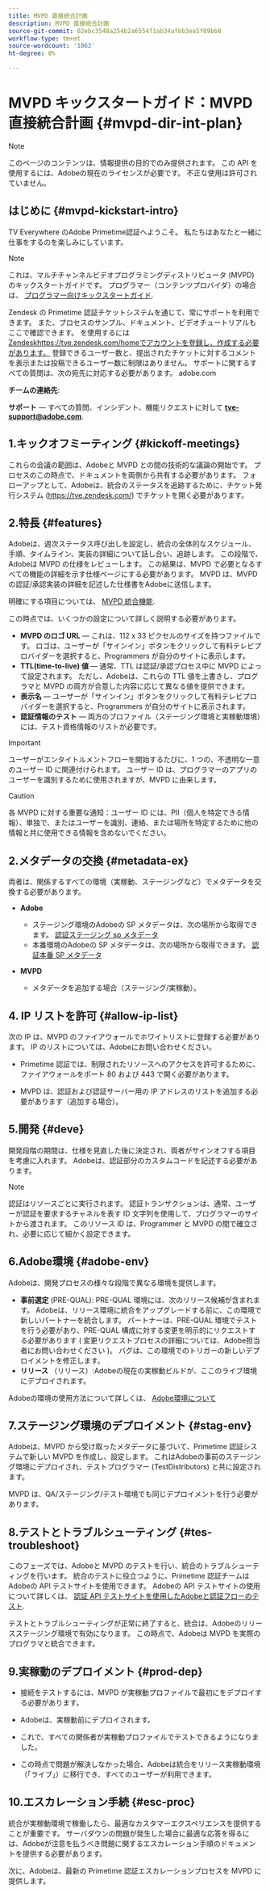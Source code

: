 ```yaml
---
title: MVPD 直接統合計画
description: MVPD 直接統合計画
source-git-commit: 02ebc3548a254b2a6554f1ab34afbb3ea5f09bb8
workflow-type: tm+mt
source-wordcount: '1062'
ht-degree: 0%

---
```


# MVPD キックスタートガイド：MVPD 直接統合計画 {#mvpd-dir-int-plan}

>[!NOTE]
>
>このページのコンテンツは、情報提供の目的でのみ提供されます。 この API を使用するには、Adobeの現在のライセンスが必要です。 不正な使用は許可されていません。

## はじめに {#mvpd-kickstart-intro}

TV Everywhere のAdobe Primetime認証へようこそ。  私たちはあなたと一緒に仕事をするのを楽しみにしています。

>[!NOTE]
>
>これは、マルチチャンネルビデオプログラミングディストリビュータ (MVPD) のキックスタートガイドです。 プログラマー（コンテンツプロバイダ）の場合は、 [プログラマー向けキックスタートガイド](/help/authentication/programmer-kickstart-guide.md).

Zendesk の Primetime 認証チケットシステムを通じて、常にサポートを利用できます。 また、プロセスのサンプル、ドキュメント、ビデオチュートリアルもここで確認できます。 を使用するには [Zendesk](https://adobeprimetime.zendesk.com/)https://tve.zendesk.com/homeでアカウントを登録し、作成する必要があります。 登録できるユーザー数と、提出されたチケットに対するコメントを表示または投稿できるユーザー数に制限はありません。 サポートに関するすべての質問は、次の宛先に対応する必要があります。 adobe.com

**チームの連絡先**:

**サポート**  — すべての質問、インシデント、機能リクエストに対して **tve-support@adobe.com**.

## 1.キックオフミーティング {#kickoff-meetings}

これらの会議の範囲は、Adobeと MVPD との間の技術的な議論の開始です。 プロセスのこの時点で、ドキュメントを両側から共有する必要があります。 フォローアップとして、Adobeは、統合のステータスを追跡するために、チケット発行システム (https://tve.zendesk.com/) でチケットを開く必要があります。

## 2.特長 {#features}

Adobeは、週次ステータス呼び出しを設定し、統合の全体的なスケジュール、手順、タイムライン、実装の詳細について話し合い、追跡します。 この段階で、Adobeは MVPD の仕様をレビューします。 この結果は、MVPD で必要となるすべての機能の詳細を示す仕様ページにする必要があります。 MVPD は、MVPD の認証/承認実装の詳細を記述した仕様書をAdobeに送信します。

明確にする項目については、 [MVPD 統合機能](/help/authentication/mvpd-integr-features.md).

この時点では、いくつかの設定について詳しく説明する必要があります。

* **MVPD のロゴ URL**  — これは、112 x 33 ピクセルのサイズを持つファイルです。 ロゴは、ユーザーが「サインイン」ボタンをクリックして有料テレビプロバイダーを選択すると、Programmers が自分のサイトに表示します。
* **TTL(time-to-live) 値**  — 通常、TTL は認証/承認プロセス中に MVPD によって設定されます。 ただし、Adobeは、これらの TTL 値を上書きし、プログラマと MVPD の両方が合意した内容に応じて異なる値を提供できます。
* **表示名**  — ユーザーが「サインイン」ボタンをクリックして有料テレビプロバイダーを選択すると、Programmers が自分のサイトに表示されます。
* **認証情報のテスト**  — 両方のプロファイル（ステージング環境と実稼動環境）には、テスト資格情報のリストが必要です。

>[!IMPORTANT]
>
>ユーザーがエンタイトルメントフローを開始するたびに、1 つの、不透明な一意のユーザー ID に関連付けられます。  ユーザー ID は、プログラマーのアプリのユーザーを識別するために使用されますが、MVPD に由来します。

>[!CAUTION]
>
>各 MVPD に対する重要な通知：ユーザー ID には、PII（個人を特定できる情報）、単独で、またはユーザーを識別、連絡、または場所を特定するために他の情報と共に使用できる情報を含めないでください。

## 2.メタデータの交換 {#metadata-ex}

両者は、関係するすべての環境（実稼動、ステージングなど）でメタデータを交換する必要があります。

* **Adobe**
   * ステージング環境のAdobeの SP メタデータは、次の場所から取得できます。 [認証ステージング sp メタデータ](https://sp.auth-staging.adobe.com/sp/metadata)
   * 本番環境のAdobeの SP メタデータは、次の場所から取得できます。 [認証本番 SP メタデータ](https://sp.auth.adobe.com/sp/metadata)

* **MVPD**
   * メタデータを追加する場合（ステージング/実稼動）。

## 4. IP リストを許可 {#allow-ip-list}

次の IP は、MVPD のファイアウォールでホワイトリストに登録する必要があります。 IP のリストについては、Adobeにお問い合わせください。

* Primetime 認証では、制限されたリソースへのアクセスを許可するために、ファイアウォールをポート 80 および 443 で開く必要があります。

* MVPD は、認証および認証サーバー用の IP アドレスのリストを追加する必要があります（追加する場合）。

## 5.開発 {#deve}

開発段階の期間は、仕様を見直した後に決定され、両者がサインオフする項目を考慮に入れます。 Adobeは、認証部分のカスタムコードを記述する必要があります。

>[!NOTE]
>
>認証はリソースごとに実行されます。 認証トランザクションは、通常、ユーザーが認証を要求するチャネルを表す ID 文字列を使用して、プログラマーのサイトから渡されます。 このリソース ID は、Programmer と MVPD の間で確立され、必要に応じて細かく設定できます。

## 6.Adobe環境 {#adobe-env}

Adobeは、開発プロセスの様々な段階で異なる環境を提供します。

* **事前選定** (PRE-QUAL): PRE-QUAL 環境には、次のリリース候補が含まれます。 Adobeは、リリース環境に統合をアップグレードする前に、この環境で新しいパートナーを統合します。 パートナーは、PRE-QUAL 環境でテストを行う必要があり、PRE-QUAL 構成に対する変更を明示的にリクエストする必要があります ( 変更リクエストプロセスの詳細については、Adobe担当者にお問い合わせください )。 バグは、この環境でのトリガーの新しいデプロイメントを修正します。
* **リリース** （リリース）:Adobeの現在の実稼動ビルドが、ここのライブ環境にデプロイされます。

Adobeの環境の使用方法について詳しくは、 [Adobe環境について](/help/authentication/understanding-the-adobe-environments.md)

## 7.ステージング環境のデプロイメント {#stag-env}

Adobeは、MVPD から受け取ったメタデータに基づいて、Primetime 認証システムで新しい MVPD を作成し、設定します。 これはAdobeの事前のステージング環境にデプロイされ、テストプログラマー (TestDistributors) と共に設定されます。

MVPD は、QA/ステージング/テスト環境でも同じデプロイメントを行う必要があります。

## 8.テストとトラブルシューティング {#tes-troubleshoot}

このフェーズでは、Adobeと MVPD のテストを行い、統合のトラブルシューティングを行います。 統合のテストに役立つように、Primetime 認証チームはAdobeの API テストサイトを使用できます。 Adobeの API テストサイトの使用について詳しくは、 [認証 API テストサイトを使用したAdobeと認証フローのテスト](/help/authentication/test-authn-authz-flows-using-adobes-api-test-site.md).

テストとトラブルシューティングが正常に終了すると、統合は、Adobeのリリースステージング環境で有効になります。 この時点で、Adobeは MVPD を実際のプログラマと統合できます。

## 9.実稼動のデプロイメント {#prod-dep}

* 接続をテストするには、MVPD が実稼動プロファイルで最初にをデプロイする必要があります。

* Adobeは、実稼動前にデプロイされます。

* これで、すべての関係者が実稼動プロファイルでテストできるようになりました。

* この時点で問題が解決しなかった場合、Adobeは統合をリリース実稼動環境（「ライブ」）に移行でき、すべてのユーザーが利用できます。

## 10.エスカレーション手続 {#esc-proc}

統合が実稼動環境で稼働したら、最適なカスタマーエクスペリエンスを提供することが重要です。 サーバダウンの問題が発生した場合に最適な応答を得るには、Adobeが注意を払うべき問題に関するエスカレーション手順のドキュメントを提供する必要があります。

次に、Adobeは、最新の Primetime 認証エスカレーションプロセスを MVPD に提供します。


<!--- [!RELATEDINFORMATION]
>
>* [Programmer Kickstart Guide](/help/authentication/programmer-kickstart-guide.md)
>* [MVPD Integration Guide](/help/authentication/mvpd-integr-features.md)
-->
